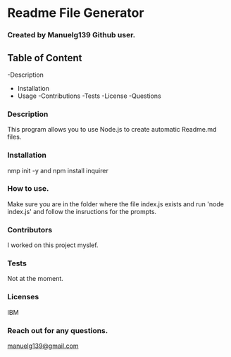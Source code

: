 
# Readme File Generator
### Created  by Manuelg139 Github user.


## Table of Content
-Description
- Installation
- Usage
-Contributions
-Tests
-License 
-Questions

### Description
This program allows you to use Node.js to create automatic Readme.md files.  

### Installation
nmp init -y and npm install inquirer 

### How to use.
Make sure you are in the folder where the file index.js exists and run 'node index.js' and follow the insructions for the prompts. 

### Contributors
I worked on this project myslef. 

### Tests
Not at the moment.  

### Licenses
IBM 

### Reach out for any questions.
manuelg139@gmail.com 

